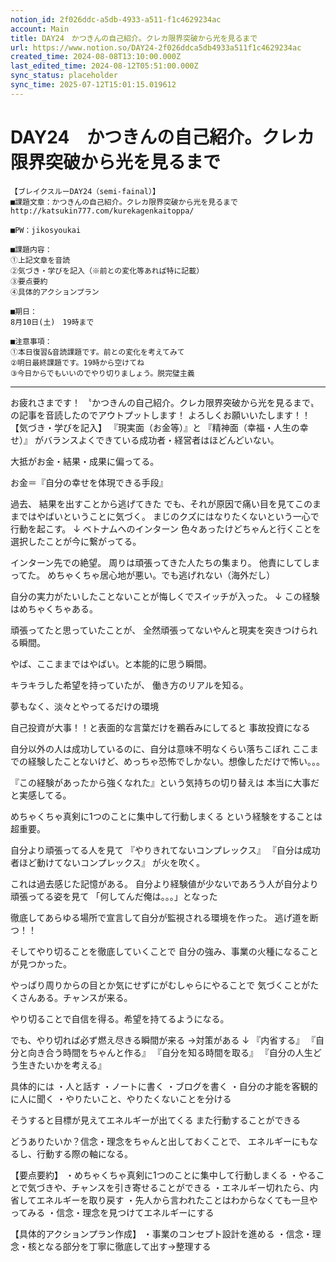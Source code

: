 ```yaml
---
notion_id: 2f026ddc-a5db-4933-a511-f1c4629234ac
account: Main
title: DAY24　かつきんの自己紹介。クレカ限界突破から光を見るまで
url: https://www.notion.so/DAY24-2f026ddca5db4933a511f1c4629234ac
created_time: 2024-08-08T13:10:00.000Z
last_edited_time: 2024-08-12T05:51:00.000Z
sync_status: placeholder
sync_time: 2025-07-12T15:01:15.019612
---
```

# DAY24　かつきんの自己紹介。クレカ限界突破から光を見るまで

```plain text
【ブレイクスルーDAY24（semi-fainal）】
■課題文章：かつきんの自己紹介。クレカ限界突破から光を見るまで
http://katsukin777.com/kurekagenkaitoppa/

■PW：jikosyoukai

■課題内容：
①上記文章を音読
②気づき・学びを記入（※前との変化等あれば特に記載）
③要点要約
④具体的アクションプラン

■期日：
8月10日(土)　19時まで

■注意事項：
①本日復習&音読課題です。前との変化を考えてみて
②明日最終課題です。19時から空けてね
③今日からでもいいのでやり切りましょう。脱完璧主義
```
---
お疲れさまです！
〝かつきんの自己紹介。クレカ限界突破から光を見るまで〟
の記事を音読したのでアウトプットします！
よろしくお願いいたします！！
【気づき・学びを記入】
『現実面（お金等）』と
『精神面（幸福・人生の幸せ）』
がバランスよくできている成功者・経営者はほどんどいない。

大抵がお金・結果・成果に偏ってる。

お金＝『自分の幸せを体現できる手段』

過去、
結果を出すことから逃げてきた
でも、それが原因で痛い目を見てこのままではやばいということに気づく。
まじのクズにはなりたくないという一心で行動を起こす。
↓
ベトナムへのインターン
色々あったけどちゃんと行くことを選択したことが今に繋がってる。

インターン先での絶望。
周りは頑張ってきた人たちの集まり。
他責にしてしまってた。
めちゃくちゃ居心地が悪い。でも逃げれない（海外だし）

自分の実力がたいしたことないことが悔しくでスイッチが入った。
↓
この経験はめちゃくちゃある。

頑張ってたと思っていたことが、
全然頑張ってないやんと現実を突きつけられる瞬間。

やば、ここままではやばい。と本能的に思う瞬間。

キラキラした希望を持っていたが、
働き方のリアルを知る。

夢もなく、淡々とやってるだけの環境

自己投資が大事！！と表面的な言葉だけを鵜呑みにしてると
事故投資になる

自分以外の人は成功しているのに、自分は意味不明なくらい落ちこぼれ
ここまでの経験したことないけど、めっちゃ恐怖でしかない。想像しただけで怖い。。。


『この経験があったから強くなれた』という気持ちの切り替えは
本当に大事だと実感してる。

めちゃくちゃ真剣に1つのことに集中して行動しまくる
という経験をすることは超重要。

自分より頑張ってる人を見て
『やりきれてないコンプレックス』
『自分は成功者ほど動けてないコンプレックス』
が火を吹く。

これは過去感じた記憶がある。
自分より経験値が少ないであろう人が自分より頑張ってる姿を見て
「何してんだ俺は。。。」となった

徹底してあらゆる場所で宣言して自分が監視される環境を作った。
逃げ道を断つ！！

そしてやり切ることを徹底していくことで
自分の強み、事業の火種になることが見つかった。

やっぱり周りからの目とか気にせずにがむしゃらにやることで
気づくことがたくさんある。チャンスが来る。

やり切ることで自信を得る。希望を持てるようになる。

でも、やり切れば必ず燃え尽きる瞬間が来る
→対策がある
↓
『内省する』
『自分と向き合う時間をちゃんと作る』
『自分を知る時間を取る』
『自分の人生どう生きたいかを考える』

具体的には
・人と話す
・ノートに書く
・ブログを書く
・自分の才能を客観的に人に聞く
・やりたいこと、やりたくないことを分ける

そうすると目標が見えてエネルギーが出てくる
また行動することができる

どうありたいか？信念・理念をちゃんと出しておくことで、
エネルギーにもなるし、行動する際の軸になる。


【要点要約】
・めちゃくちゃ真剣に1つのことに集中して行動しまくる
・やることで気づきや、チャンスを引き寄せることができる
・エネルギー切れたら、内省してエネルギーを取り戻す
・先人から言われたことはわからなくても一旦やってみる
・信念・理念を見つけてエネルギーにする

【具体的アクションプラン作成】
・事業のコンセプト設計を進める
・信念・理念・核となる部分を丁寧に徹底して出す→整理する

